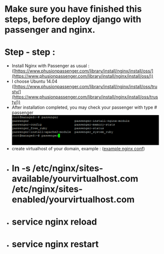 # Make sure you have finished this steps, before deploy django with passenger and nginx.

# Step - step :

- Install Nginx with Passenger as usual  : 
([https://www.phusionpassenger.com/library/install/nginx/install/oss/](https://www.phusionpassenger.com/library/install/nginx/install/oss/))
- I choose Ubuntu 14.04
([https://www.phusionpassenger.com/library/install/nginx/install/oss/trusty/](https://www.phusionpassenger.com/library/install/nginx/install/oss/trusty/))
- After installation completed, you may check your passenger with type # passenger
![check passenger](passenger-check.png "Check your passenger")
- create virtualhost of your domain, example : ([example nginx conf](https://github.com/ariq01/django-passenger-nginx/blob/master/nginx/sites-available/djangodemo.riqnaufal.com))
- # ln -s /etc/nginx/sites-available/yourvirtualhost.com /etc/nginx/sites-enabled/yourvirtualhost.com
- # service nginx reload
- # service nginx restart
